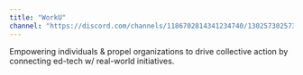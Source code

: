 ```yaml
---
title: "WorkU"
channel: "https://discord.com/channels/1186702814341234740/1302573025736265789"
---
```


Empowering individuals & propel organizations to drive collective action by connecting ed-tech w/ real-world initiatives.